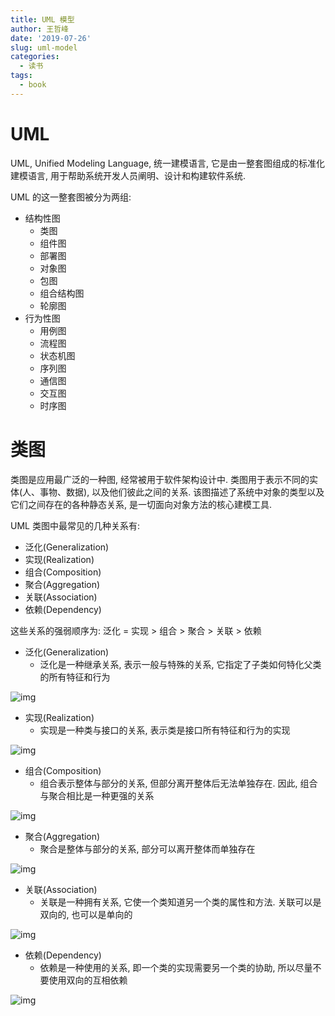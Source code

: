 ```yaml
---
title: UML 模型
author: 王哲峰
date: '2019-07-26'
slug: uml-model
categories:
  - 读书
tags:
  - book
---
```


# UML 

UML, Unified Modeling Language, 统一建模语言, 
它是由一整套图组成的标准化建模语言, 
用于帮助系统开发人员阐明、设计和构建软件系统. 

UML 的这一整套图被分为两组: 

- 结构性图
   - 类图
   - 组件图
   - 部署图
   - 对象图
   - 包图
   - 组合结构图
   - 轮廓图
- 行为性图
   - 用例图
   - 流程图
   - 状态机图
   - 序列图
   - 通信图
   - 交互图
   - 时序图

# 类图

类图是应用最广泛的一种图, 经常被用于软件架构设计中. 
类图用于表示不同的实体(人、事物、数据), 以及他们彼此之间的关系. 
该图描述了系统中对象的类型以及它们之间存在的各种静态关系, 
是一切面向对象方法的核心建模工具. 

UML 类图中最常见的几种关系有: 

- 泛化(Generalization)
- 实现(Realization)
- 组合(Composition)
- 聚合(Aggregation)
- 关联(Association)
- 依赖(Dependency)

这些关系的强弱顺序为: 泛化 = 实现 > 组合 > 聚合 > 关联 > 依赖

- 泛化(Generalization)
   - 泛化是一种继承关系, 表示一般与特殊的关系, 它指定了子类如何特化父类的所有特征和行为

![img](images/generalization.png)

- 实现(Realization)
   - 实现是一种类与接口的关系, 表示类是接口所有特征和行为的实现

![img](images/realization.png)

- 组合(Composition)
   - 组合表示整体与部分的关系, 但部分离开整体后无法单独存在. 因此, 组合与聚合相比是一种更强的关系

![img](images/composition.png)

- 聚合(Aggregation)
   - 聚合是整体与部分的关系, 部分可以离开整体而单独存在

![img](images/aggregation.png)

- 关联(Association)
   - 关联是一种拥有关系, 它使一个类知道另一个类的属性和方法. 关联可以是双向的, 也可以是单向的

![img](images/association.png)

- 依赖(Dependency)
   - 依赖是一种使用的关系, 即一个类的实现需要另一个类的协助, 所以尽量不要使用双向的互相依赖

![img](images/dependency.png)

